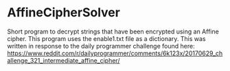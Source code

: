 # AffineCipherSolver
Short program to decrypt strings that have been encrypted using an Affine cipher. This program uses the enable1.txt file as a dictionary. This was written in response to the daily programmer challenge found here: https://www.reddit.com/r/dailyprogrammer/comments/6k123x/20170629_challenge_321_intermediate_affine_cipher/
